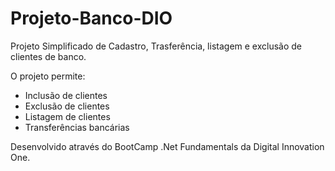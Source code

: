 # Projeto-Banco-DIO
Projeto Simplificado de Cadastro, Trasferência, listagem e exclusão de clientes de banco.

O projeto permite:
* Inclusão de clientes
* Exclusão de clientes
* Listagem de clientes
* Transferências bancárias 

Desenvolvido através do BootCamp .Net Fundamentals 
da Digital Innovation One.
